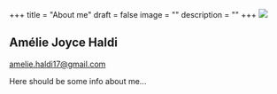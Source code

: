 +++
title = "About me"
draft = false
image = ""
description = ""
+++
![](/img/default-author.jpg)

## Amélie Joyce Haldi

amelie.haldi17@gmail.com

Here should be some info about me...